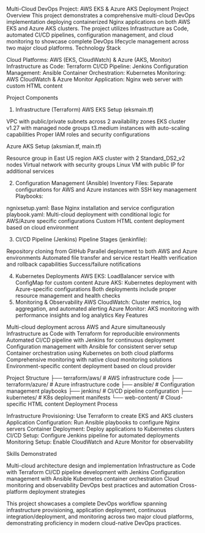 Multi-Cloud DevOps Project: AWS EKS & Azure AKS Deployment
Project Overview
This project demonstrates a comprehensive multi-cloud DevOps implementation deploying containerized Nginx applications on both AWS EKS and Azure AKS clusters. The project utilizes Infrastructure as Code, automated CI/CD pipelines, configuration management, and cloud monitoring to showcase complete DevOps lifecycle management across two major cloud platforms.
Technology Stack

Cloud Platforms: AWS (EKS, CloudWatch) & Azure (AKS, Monitor)
Infrastructure as Code: Terraform
CI/CD Pipeline: Jenkins
Configuration Management: Ansible
Container Orchestration: Kubernetes
Monitoring: AWS CloudWatch & Azure Monitor
Application: Nginx web server with custom HTML content

Project Components
1. Infrastructure (Terraform)
AWS EKS Setup (eksmain.tf)

VPC with public/private subnets across 2 availability zones
EKS cluster v1.27 with managed node groups
t3.medium instances with auto-scaling capabilities
Proper IAM roles and security configurations

Azure AKS Setup (aksmian.tf, main.tf)

Resource group in East US region
AKS cluster with 2 Standard_DS2_v2 nodes
Virtual network with security groups
Linux VM with public IP for additional services

2. Configuration Management (Ansible)
Inventory Files: Separate configurations for AWS and Azure instances with SSH key management
Playbooks:

ngnixsetup.yaml: Base Nginx installation and service configuration
playbook.yaml: Multi-cloud deployment with conditional logic for AWS/Azure specific configurations
Custom HTML content deployment based on cloud environment

3. CI/CD Pipeline (Jenkins)
Pipeline Stages (jenkinfile):

Repository cloning from GitHub
Parallel deployment to both AWS and Azure environments
Automated file transfer and service restart
Health verification and rollback capabilities
Success/failure notifications

4. Kubernetes Deployments
AWS EKS: LoadBalancer service with ConfigMap for custom content
Azure AKS: Kubernetes deployment with Azure-specific configurations
Both deployments include proper resource management and health checks
5. Monitoring & Observability
AWS CloudWatch: Cluster metrics, log aggregation, and automated alerting
Azure Monitor: AKS monitoring with performance insights and log analytics
Key Features

Multi-cloud deployment across AWS and Azure simultaneously
Infrastructure as Code with Terraform for reproducible environments
Automated CI/CD pipeline with Jenkins for continuous deployment
Configuration management with Ansible for consistent server setup
Container orchestration using Kubernetes on both cloud platforms
Comprehensive monitoring with native cloud monitoring solutions
Environment-specific content deployment based on cloud provider

Project Structure
├── terraform/aws/          # AWS infrastructure code
├── terraform/azure/        # Azure infrastructure code
├── ansible/               # Configuration management playbooks
├── jenkins/               # CI/CD pipeline configuration
├── kubernetes/            # K8s deployment manifests
└── web-content/           # Cloud-specific HTML content
Deployment Process

Infrastructure Provisioning: Use Terraform to create EKS and AKS clusters
Application Configuration: Run Ansible playbooks to configure Nginx servers
Container Deployment: Deploy applications to Kubernetes clusters
CI/CD Setup: Configure Jenkins pipeline for automated deployments
Monitoring Setup: Enable CloudWatch and Azure Monitor for observability

Skills Demonstrated

Multi-cloud architecture design and implementation
Infrastructure as Code with Terraform
CI/CD pipeline development with Jenkins
Configuration management with Ansible
Kubernetes container orchestration
Cloud monitoring and observability
DevOps best practices and automation
Cross-platform deployment strategies

This project showcases a complete DevOps workflow spanning infrastructure provisioning, application deployment, continuous integration/deployment, and monitoring across two major cloud platforms, demonstrating proficiency in modern cloud-native DevOps practices.
